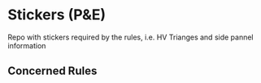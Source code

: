 # Stickers (P&E)
Repo with stickers required by the rules, i.e. HV Trianges and side pannel information
## Concerned Rules
